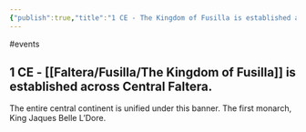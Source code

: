 ```yaml
---
{"publish":true,"title":"1 CE - The Kingdom of Fusilla is established across Central Faltera.","cssclasses":""}
---
```



#events

## 1 CE - [[Faltera/Fusilla/The Kingdom of Fusilla]] is established across Central Faltera.

The entire central continent is unified under this banner. The first monarch, King Jaques Belle L’Dore.
